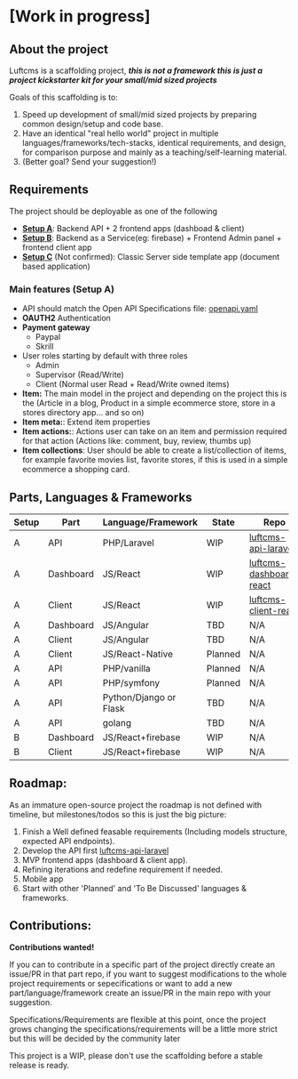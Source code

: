 # [Work in progress]

## About the project

Luftcms is a scaffolding project, ***this is not a framework this is just a project kickstarter kit for your small/mid sized projects***

Goals of this scaffolding is to:
1. Speed up development of small/mid sized projects by preparing common design/setup and code base.
2. Have an identical "real hello world" project in multiple languages/frameworks/tech-stacks, identical requirements, and design, for comparison purpose and mainly as a teaching/self-learning material.
3. (Better goal? Send your suggestion!)

## Requirements

The project should be deployable as one of the following
- <u><b>Setup A</b></u>: Backend API + 2 frontend apps  (dashboad & client)
- <u><b>Setup B</b></u>: Backend as a Service(eg: firebase) + Frontend Admin panel + frontend client app
- <u><b>Setup C</b></u> (Not confirmed): Classic Server side template app (document based application)

### Main features (Setup A)

- API should match the Open API Specifications file: [openapi.yaml](https://luftcms.com/openapi.yaml)
- **OAUTH2** Authentication
- **Payment gateway**
    - Paypal
    - Skrill
- User roles starting by default with three roles
    - Admin
    - Supervisor (Read/Write)
    - Client (Normal user Read + Read/Write owned items)
- **Item:** The main model in the project and depending on the project this is the (Article in a blog, Product in a simple ecommerce store, store in a stores directory app... and so on)
- **Item meta:**: Extend item properties
- **Item actions:**: Actions user can take on an item and permission required for that action (Actions like: comment, buy, review, thumbs up)
- **Item collections**: User should be able to create a list/collection of items, for example favorite movies list, favorite stores, if this is used in a simple ecommerce a shopping card.


## Parts, Languages & Frameworks

| Setup | Part      | Language/Framework          | State      | Repo                                                                              | 
|-------|-----------|------------------------------|------------|-----------------------------------------------------------------------------------|
| A     | API       | PHP/Laravel                  | WIP        | [luftcms-api-laravel](https://github.com/SirNarsh/luftcms-api-laravel)            |
| A     | Dashboard | JS/React                     | WIP        | [luftcms-dashboard-react](https://github.com/SirNarsh/luftcms-dashboard-react)    | 
| A     | Client    | JS/React                     | WIP        | [luftcms-client-react](https://github.com/SirNarsh/luftcms-client-react)          | 
| A     | Dashboard | JS/Angular                   | TBD        | N/A                                                                               | 
| A     | Client    | JS/Angular                   | TBD        | N/A                                                                               | 
| A     | Client    | JS/React-Native              | Planned    | N/A                                                                               |
| A     | API       | PHP/vanilla                  | Planned    | N/A                                                                               |
| A     | API       | PHP/symfony                  | Planned    | N/A                                                                               |
| A     | API       | Python/Django or Flask       | TBD        | N/A                                                                               | 
| A     | API       | golang                       | TBD        | N/A                                                                               | 
| B     | Dashboard | JS/React+firebase            | WIP        | N/A                                                                               | 
| B     | Client    | JS/React+firebase            | WIP        | N/A                                                                               | 


## Roadmap:

As an immature open-source project the roadmap is not defined with timeline, but milestones/todos so this is just the big picture:
1. Finish a Well defined feasable requirements (Including models structure, expected API endpoints).
2. Develop the API first [luftcms-api-laravel](https://github.com/SirNarsh/luftcms-api-laravel)
3. MVP frontend apps (dashboard & client app).
4. Refining iterations and redefine requirement if needed.
5. Mobile app 
6. Start with other 'Planned' and 'To Be Discussed' languages & frameworks.

## Contributions:

**Contributions wanted!** 

If you can to contribute in a specific part of the project directly create an issue/PR in that part repo, if you want to suggest modifications to the whole project requirements or sepecifications or want to add a new part/language/framework create an issue/PR in the main repo with your suggestion.<br />

Specifications/Requirements are flexible at this point, once the project grows changing the specifications/requirements will be a little more strict but this will be decided by the community later<br />

This project is a WIP, please don't use the scaffolding before a stable release is ready.<br />